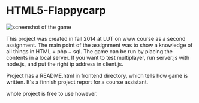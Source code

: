 # HTML5-Flappycarp

![screenshot of the game](https://github.com/lasshi/HTML5-Solitaire/blob/master/screenshot.PNG)

This project was created in fall 2014 at LUT on www course as a second assignment. The main point of the assignment was to show a knowledge of all things in HTML + php + sql. The game can be run by placing the contents in a local server. If you want to test multiplayer, run server.js with node.js, and put the right ip address in client.js. 

Project has a README.html in frontend directory, which tells how game is written. It´s a finnish project report for a course assistant.

whole project is free to use however.
